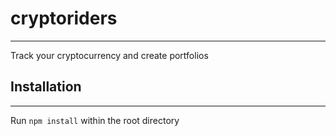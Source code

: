 # cryptoriders
---
Track your cryptocurrency and create portfolios

## Installation
---
Run ```npm install``` within the root directory
